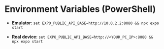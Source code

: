 # Environment Variables (PowerShell)
- **Emulator**: `set EXPO_PUBLIC_API_BASE=http://10.0.2.2:8080 && npx expo start`

- **Real device**: `set EXPO_PUBLIC_API_BASE=http://<YOUR_PC_IP>:8080 && npx expo start`
